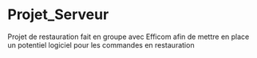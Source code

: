 # Projet_Serveur
Projet de restauration fait en groupe avec Efficom afin de mettre en place un potentiel logiciel pour les commandes en restauration
